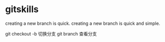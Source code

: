 # gitskills
creating a new branch is quick.
creating a new branch is quick and simple.

git checkout -b  切换分支
git branch 查看分支
